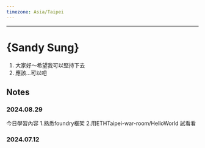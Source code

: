 ```yaml
---
timezone: Asia/Taipei
---
```


---

# {Sandy Sung}

1. 大家好～希望我可以堅持下去
2. 應該...可以吧

## Notes

<!-- Content_START -->

### 2024.08.29

今日學習內容
1.熟悉foundry框架
2.用ETHTaipei-war-room/HelloWorld 試看看

### 2024.07.12

<!-- Content_END -->
